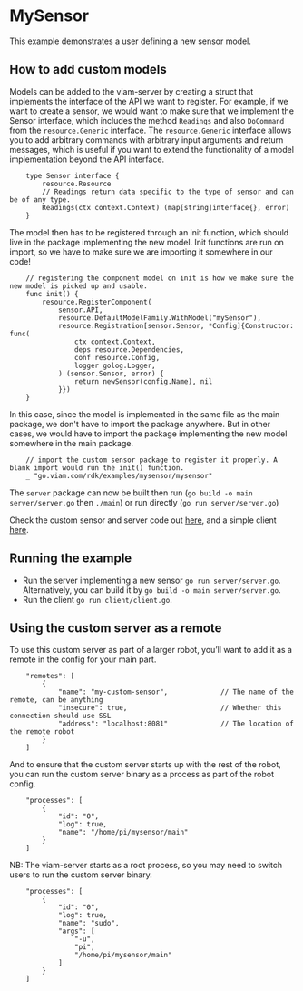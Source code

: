 # MySensor

This example demonstrates a user defining a new sensor model.


## How to add custom models

Models can be added to the viam-server by creating a struct that implements the interface of the API we want to register.
For example, if we want to create a sensor, we would want to make sure that we implement the Sensor interface, which includes the method `Readings` and also `DoCommand` from the `resource.Generic` interface.
The `resource.Generic` interface allows you to add arbitrary commands with arbitrary input arguments and return messages, which is useful if you want to extend the functionality of a model implementation beyond the API interface.

```
    type Sensor interface {
        resource.Resource
        // Readings return data specific to the type of sensor and can be of any type.
        Readings(ctx context.Context) (map[string]interface{}, error)
    }
```


The model then has to be registered through an init function, which should live in the package implementing the new model.
Init functions are run on import, so we have to make sure we are importing it somewhere in our code!

```
    // registering the component model on init is how we make sure the new model is picked up and usable.
    func init() {
        resource.RegisterComponent(
            sensor.API,
            resource.DefaultModelFamily.WithModel("mySensor"),
            resource.Registration[sensor.Sensor, *Config]{Constructor: func(
                ctx context.Context,
                deps resource.Dependencies,
                conf resource.Config,
                logger golog.Logger,
            ) (sensor.Sensor, error) {
                return newSensor(config.Name), nil
            }})
    }
```

In this case, since the model is implemented in the same file as the main package, we don't have to import the package anywhere.
But in other cases, we would have to import the package implementing the new model somewhere in the main package.
```
	// import the custom sensor package to register it properly. A blank import would run the init() function.
	_ "go.viam.com/rdk/examples/mysensor/mysensor"
```

The `server` package can now be built then run (`go build -o main server/server.go` then `./main`) or run directly (`go run server/server.go`)

Check the custom sensor and server code out [here](https://github.com/viamrobotics/rdk/blob/main/examples/mysensor/server/server.go), and a simple client [here](https://github.com/viamrobotics/rdk/blob/main/examples/mysensor/client/client.go).

## Running the example

* Run the server implementing a new sensor `go run server/server.go`. Alternatively, you can build it by `go build -o main server/server.go`.
* Run the client `go run client/client.go`.

## Using the custom server as a remote

To use this custom server as part of a larger robot, you’ll want to add it as a remote in the config for your main part.

```
    "remotes": [
        {
            "name": "my-custom-sensor",             // The name of the remote, can be anything
            "insecure": true,                       // Whether this connection should use SSL
            "address": "localhost:8081"             // The location of the remote robot
        }
    ]
```

And to ensure that the custom server starts up with the rest of the robot, you can run the custom server binary as a process as part of the robot config.

```
    "processes": [
        {
            "id": "0",
            "log": true,
            "name": "/home/pi/mysensor/main"
        }
    ]
```

NB: The viam-server starts as a root process, so you may need to switch users to run the custom server binary.

```
    "processes": [
        {
            "id": "0",
            "log": true,
            "name": "sudo",
            "args": [
                "-u",
                "pi",
                "/home/pi/mysensor/main"
            ]
        }
    ]
```
